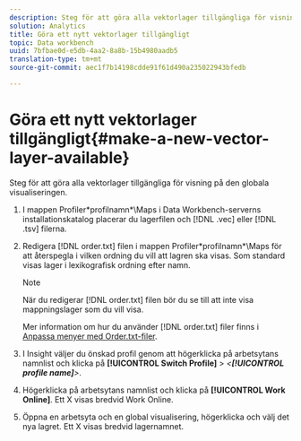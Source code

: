 ```yaml
---
description: Steg för att göra alla vektorlager tillgängliga för visning på den globala visualiseringen.
solution: Analytics
title: Göra ett nytt vektorlager tillgängligt
topic: Data workbench
uuid: 7bfbae0d-e5db-4aa2-8a8b-15b4980aadb5
translation-type: tm+mt
source-git-commit: aec1f7b14198cdde91f61d490a235022943bfedb

---
```



# Göra ett nytt vektorlager tillgängligt{#make-a-new-vector-layer-available}

Steg för att göra alla vektorlager tillgängliga för visning på den globala visualiseringen.

1. I mappen Profiler\*profilnamn*\Maps i Data Workbench-serverns installationskatalog placerar du lagerfilen och [!DNL .vec] eller [!DNL .tsv] filerna.
1. Redigera [!DNL order.txt] filen i mappen Profiler\*profilnamn*\Maps för att återspegla i vilken ordning du vill att lagren ska visas. Som standard visas lager i lexikografisk ordning efter namn.

   >[!NOTE]
   >
   >När du redigerar [!DNL order.txt] filen bör du se till att inte visa mappningslager som du vill visa.

   Mer information om hur du använder [!DNL order.txt] filer finns i [Anpassa menyer med Order.txt-filer](../../../../home/c-get-started/c-intf-anlys-ftrs/c-ctm-menus/t-cstm-menus-ordr-files.md#task-a391800a8dd444deb3e1516d5189f999).

1. I Insight väljer du önskad profil genom att högerklicka på arbetsytans namnlist och klicka på **[!UICONTROL Switch Profile]** > *&lt;**[!UICONTROL profile name]**>*.
1. Högerklicka på arbetsytans namnlist och klicka på **[!UICONTROL Work Online]**. Ett X visas bredvid Work Online.
1. Öppna en arbetsyta och en global visualisering, högerklicka och välj det nya lagret. Ett X visas bredvid lagernamnet.
